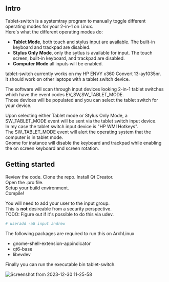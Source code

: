 ## Intro  
Tablet-switch is a systemtray program to manually toggle different operating modes for your 2-in-1 on Linux.  
Here's what the different operating modes do:  
* **Tablet Mode**, both touch and stylus input are available. The built-in keyboard and trackpad are disabled.  
* **Stylus Only Mode**, only the sytlus is available for input. The touch screen, built-in keyboard, and trackpad are disabled.
* **Computer Mode** all inputs will be enabled.

tablet-switch currently works on my HP ENVY x360 Convert 13-ay1035nr.  
It should work on other laptops with a tablet switch device.  
  
The software will scan through input devices looking 2-in-1 tablet switches which have the event codes EV_SW,SW_TABLET_MODE.  
Those devices will be populated and you can select the tablet switch for your device.

Upon selecting either Tablet mode or Stylus Only Mode, a SW_TABLET_MODE event will be sent via the tablet switch input device.  
In my case the tablet switch input device is "HP WMI Hotkeys".  
The SW_TABLET_MODE event will alert the operating system that the computer is in tablet mode.  
Gnome for instance will disable the keyboard and trackpad while enabling the on screen keyboard and screen rotation.
  
## Getting started  
Review the code.
Clone the repo.
Install Qt Creator.  
Open the .pro file.  
Setup your build environment.  
Compile!  
  
You will need to add your user to the input group.  
This is **not** desireable from a security perspective.  
TODO: Figure out if it's possible to do this via udev.  
```bash
# useradd -aG input andrew
```
The following packages are required to run this on ArchLinux  
* gnome-shell-extension-appindicator  
* qt6-base  
* libevdev  
  
Finally you can run the executable bin tablet-switch.

![Screenshot from 2023-12-30 11-25-58](https://github.com/ademarest/tablet-switch/assets/17366618/ecbde600-9d92-4e91-b106-f3dcb2556698)
